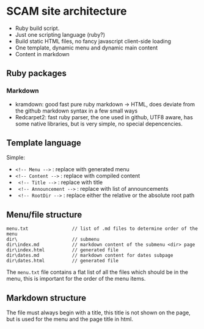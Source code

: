 # SCAM site architecture

- Ruby build script.
- Just one scripting language (ruby?)
- Build static HTML files, no fancy javascript client-side loading
- One template, dynamic menu and dynamic main content
- Content in markdown


## Ruby packages
### Markdown

- kramdown: good fast pure ruby markdown -> HTML, does deviate from the github markdown syntax in a few small ways
- Redcarpet2: fast ruby parser, the one used in github, UTF8 aware, has some native libraries, but is very simple, no special depencencies.

## Template language
Simple: 

- ```<!-- Menu -->``` : replace with generated menu
- ```<!-- Content -->``` : replace with compiled content
- ``` <!-- Title -->``` : replace with title
- ``` <!-- Announcement -->``` : replace with list of announcements
- ``` <!-- RootDir -->``` : replace either the relative or the absolute root path 

## Menu/file structure

	menu.txt				// list of .md files to determine order of the menu
	dir\  					// submenu 
	dir\index.md			// markdown content of the submenu <dir> page
	dir\index.html			// generated file
	dir\dates.md 			// markdown content for dates subpage
	dir\dates.html			// generated file

The ``menu.txt`` file contains a flat list of all the files which should be in the menu, this is important for the order of the menu items.

## Markdown structure
The file must always begin with a title, this title is not shown on the page, but is used for the menu and the page title in html.
